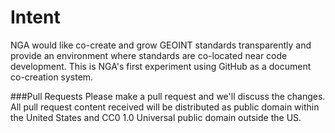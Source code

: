 # Intent
NGA would like co-create and grow GEOINT standards transparently and provide an environment where standards are co-located near code development.  This is NGA's first experiment using GitHub as a document co-creation system.  

###Pull Requests
Please make a pull request and we'll discuss the changes.  All pull request content received will be distributed as public domain within the United States and CC0 1.0 Universal public domain outside the US.   




